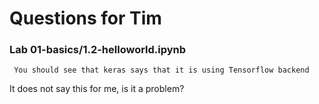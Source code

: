 # Questions for Tim

### Lab 01-basics/1.2-helloworld.ipynb

     You should see that keras says that it is using Tensorflow backend
     
It does not say this for me, is it a problem?